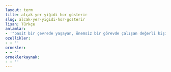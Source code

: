 ```yaml
---
layout: term
title: alçak yer yiğidi hor gösterir
slug: alcak-yer-yigidi-hor-gosterir
lisan: Türkçe
anlamlar:
- '"basit bir çevrede yaşayan, önemsiz bir görevde çalışan değerli kişi, gereken ilgiyi göremez" anlamında kullanılan bir söz'
ozellikler:
- - ''
ornekler:
- - ''
orneklerkaynak:
- - ''
---
```

